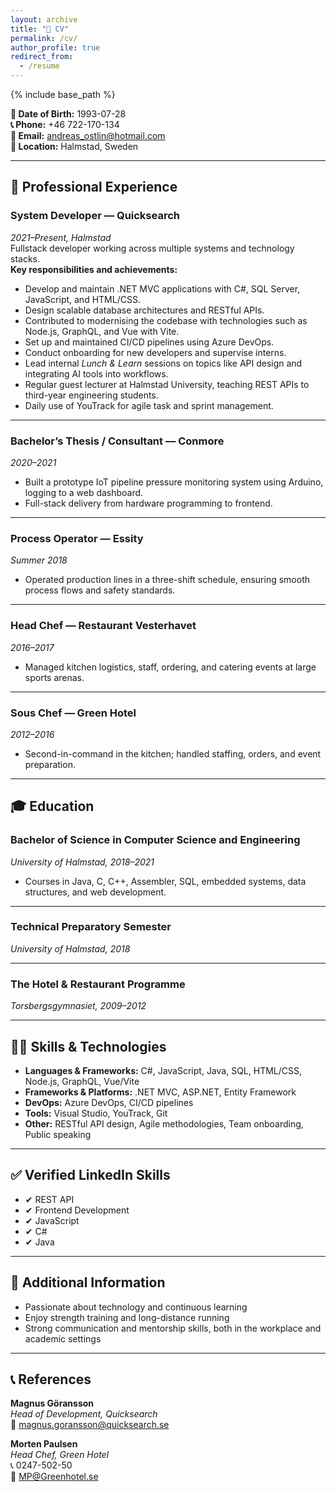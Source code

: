 ```yaml
---
layout: archive
title: "📄 CV"
permalink: /cv/
author_profile: true
redirect_from:
  - /resume
---
```


{% include base_path %}


**📅 Date of Birth:** 1993-07-28  
**📞 Phone:** +46 722-170-134  
**📧 Email:** andreas_ostlin@hotmail.com  
**📍 Location:** Halmstad, Sweden  

---

## 💼 Professional Experience

### **System Developer — Quicksearch**  
*2021–Present, Halmstad*  
Fullstack developer working across multiple systems and technology stacks.  
**Key responsibilities and achievements:**
- Develop and maintain .NET MVC applications with C#, SQL Server, JavaScript, and HTML/CSS.
- Design scalable database architectures and RESTful APIs.
- Contributed to modernising the codebase with technologies such as Node.js, GraphQL, and Vue with Vite.
- Set up and maintained CI/CD pipelines using Azure DevOps.
- Conduct onboarding for new developers and supervise interns.
- Lead internal *Lunch & Learn* sessions on topics like API design and integrating AI tools into workflows.
- Regular guest lecturer at Halmstad University, teaching REST APIs to third-year engineering students.
- Daily use of YouTrack for agile task and sprint management.

---

### **Bachelor’s Thesis / Consultant — Conmore**  
*2020–2021*  
- Built a prototype IoT pipeline pressure monitoring system using Arduino, logging to a web dashboard.  
- Full-stack delivery from hardware programming to frontend.

---

### **Process Operator — Essity**  
*Summer 2018*  
- Operated production lines in a three-shift schedule, ensuring smooth process flows and safety standards.

---

### **Head Chef — Restaurant Vesterhavet**  
*2016–2017*  
- Managed kitchen logistics, staff, ordering, and catering events at large sports arenas.

---

### **Sous Chef — Green Hotel**  
*2012–2016*  
- Second-in-command in the kitchen; handled staffing, orders, and event preparation.

---

## 🎓 Education

### **Bachelor of Science in Computer Science and Engineering**  
*University of Halmstad, 2018–2021*  
- Courses in Java, C, C++, Assembler, SQL, embedded systems, data structures, and web development.

---

### **Technical Preparatory Semester**  
*University of Halmstad, 2018*

---

### **The Hotel & Restaurant Programme**  
*Torsbergsgymnasiet, 2009–2012*

---

## 👨‍💻 Skills & Technologies

- **Languages & Frameworks:** C#, JavaScript, Java, SQL, HTML/CSS, Node.js, GraphQL, Vue/Vite  
- **Frameworks & Platforms:** .NET MVC, ASP.NET, Entity Framework  
- **DevOps:** Azure DevOps, CI/CD pipelines  
- **Tools:** Visual Studio, YouTrack, Git  
- **Other:** RESTful API design, Agile methodologies, Team onboarding, Public speaking

---

## ✅ Verified LinkedIn Skills

- ✔ REST API  
- ✔ Frontend Development  
- ✔ JavaScript  
- ✔ C#  
- ✔ Java  

---

## 🌟 Additional Information

- Passionate about technology and continuous learning  
- Enjoy strength training and long-distance running  
- Strong communication and mentorship skills, both in the workplace and academic settings  

---

## 📞 References

**Magnus Göransson**  
*Head of Development, Quicksearch*  
📧 magnus.goransson@quicksearch.se  

**Morten Paulsen**  
*Head Chef, Green Hotel*  
📞 0247-502-50  
📧 MP@Greenhotel.se  

